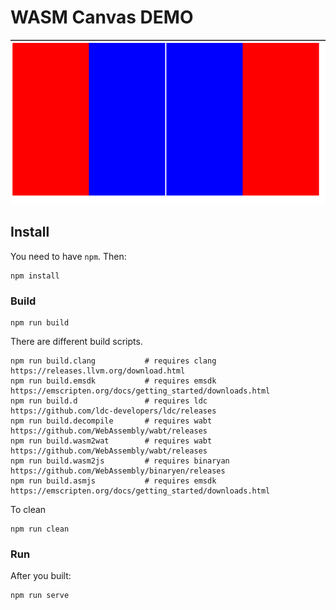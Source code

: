 # WASM Canvas DEMO

![canvas-demo](images/canvas-demo.png)

## Install
You need to have `npm`. Then:
```
npm install
```

### Build
```
npm run build
```

There are different build scripts.
```
npm run build.clang           # requires clang           https://releases.llvm.org/download.html
npm run build.emsdk           # requires emsdk           https://emscripten.org/docs/getting_started/downloads.html
npm run build.d               # requires ldc             https://github.com/ldc-developers/ldc/releases
npm run build.decompile       # requires wabt            https://github.com/WebAssembly/wabt/releases
npm run build.wasm2wat        # requires wabt            https://github.com/WebAssembly/wabt/releases
npm run build.wasm2js         # requires binaryan        https://github.com/WebAssembly/binaryen/releases
npm run build.asmjs           # requires emsdk           https://emscripten.org/docs/getting_started/downloads.html
```

To clean
```
npm run clean
```

### Run
After you built:
```
npm run serve
```
